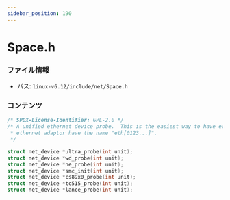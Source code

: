 ```yaml
---
sidebar_position: 190
---
```

# Space.h

### ファイル情報

- パス: `linux-v6.12/include/net/Space.h`

### コンテンツ

```h
/* SPDX-License-Identifier: GPL-2.0 */
/* A unified ethernet device probe.  This is the easiest way to have every
 * ethernet adaptor have the name "eth[0123...]".
 */

struct net_device *ultra_probe(int unit);
struct net_device *wd_probe(int unit);
struct net_device *ne_probe(int unit);
struct net_device *smc_init(int unit);
struct net_device *cs89x0_probe(int unit);
struct net_device *tc515_probe(int unit);
struct net_device *lance_probe(int unit);

```
